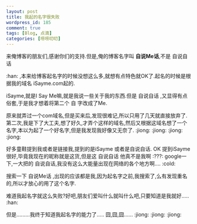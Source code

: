 ```yaml
--- 
layout: post
title: 我起的名字很失败
wordpress_id: 185
comment: true
tags: [Blog, 点滴]
categories: [唠唠叨叨]
---
```

来俺博客的朋友们,感谢你们的支持.但是,俺的博客名字叫 **自说Me话**,不是 自说自话

 :han: ,本来给博客起名字的时候没想这么多,就想有点特色就OK了.起名的时候是根据我的域名 iSayme.com起的.
 
iSayme,就是I Say Me嘛,就是我说一些关于我的东西.但是 自说自话 ,又显得有点俗套,于是我才想着将第二个 自 字改成了Me.

原来就弄过一个com域名,但是买来后,发现很难记,所以只用了几天就直接放弃了.第二次,我是下了大工夫,想了好久,才弄个这样的域名,然后又根据这域名想了一个名字,本以为起了一个好名字,但是我发现我好像又无奈了. :jiong:  :jiong:  :jiong:  :jiong: 

好多童鞋提到我或者是链接我,提到的是iSayme 或者是自说自话. 
OK 提到iSayme很好,毕竟我现在的昵称就是这货,但是这 自说自话 他真不是我啊 :???: google一下,一大把的 自说自话,我没有这么大能量出现在网络的各个地方啊.... :cold: 

搜索一下 自说Me话 ,出现的应该都是我,因为起名字之前,我搜索了,么有发现重名的,所以才放心的用了这个名字.

难道我起名字就这么失败?好吧,朋友们爱叫什么就叫什么吧,只要知道是我就好..... :han: 

但是.........我终于知道我起名字的能力了..... 囧,囧,囧...... :jiong:  :jiong:  :jiong: 
